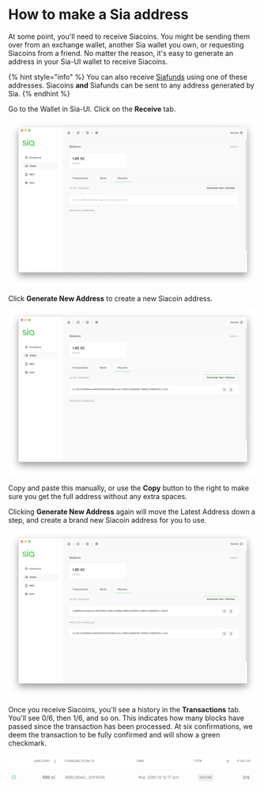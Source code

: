 # How to make a Sia address

At some point, you'll need to receive Siacoins. You might be sending them over from an exchange wallet, another Sia wallet you own, or requesting Siacoins from a friend. No matter the reason, it's easy to generate an address in your Sia-UI wallet to receive Siacoins.

{% hint style="info" %}
You can also receive [Siafunds](../siafunds/what-are-siafunds.md) using one of these addresses. Siacoins **and** Siafunds can be sent to any address generated by Sia.
{% endhint %}

Go to the Wallet in Sia-UI. Click on the **Receive** tab.

![](../.gitbook/assets/receive-1.png)

Click **Generate New Address** to create a new Siacoin address.

![](../.gitbook/assets/receive-2.png)

Copy and paste this manually, or use the **Copy** button to the right to make sure you get the full address without any extra spaces.

Clicking **Generate New Address** again will move the Latest Address down a step, and create a brand new Siacoin address for you to use.

![](../.gitbook/assets/receive-3.png)

Once you receive Siacoins, you'll see a history in the **Transactions** tab. You'll see 0/6, then 1/6, and so on. This indicates how many blocks have passed since the transaction has been processed. At six confirmations, we deem the transaction to be fully confirmed and will show a green checkmark.

![](../.gitbook/assets/address-4%20%281%29%20%282%29%20%282%29%20%282%29%20%281%29.png)

